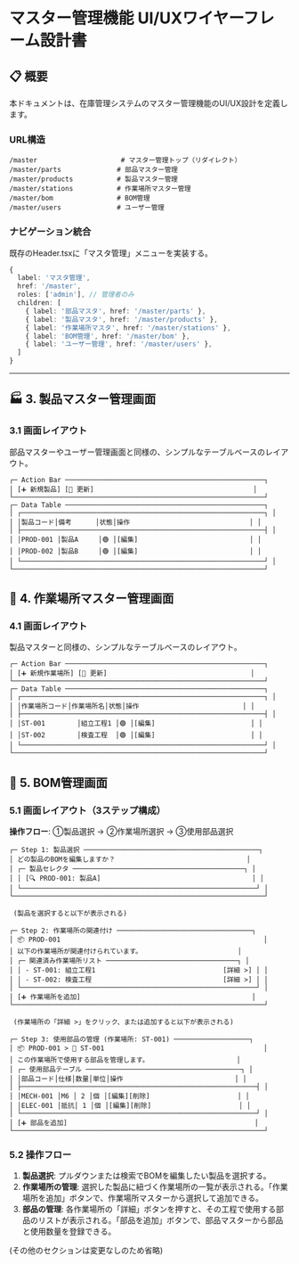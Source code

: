 # マスター管理機能 UI/UXワイヤーフレーム設計書

## 📋 概要

本ドキュメントは、在庫管理システムのマスター管理機能のUI/UX設計を定義します。

### URL構造
```
/master                     # マスター管理トップ（リダイレクト）
/master/parts              # 部品マスター管理
/master/products           # 製品マスター管理
/master/stations           # 作業場所マスター管理
/master/bom                # BOM管理
/master/users              # ユーザー管理
```

### ナビゲーション統合
既存のHeader.tsxに「マスタ管理」メニューを実装する。
```typescript
{
  label: 'マスタ管理',
  href: '/master',
  roles: ['admin'], // 管理者のみ
  children: [
    { label: '部品マスタ', href: '/master/parts' },
    { label: '製品マスタ', href: '/master/products' },
    { label: '作業場所マスタ', href: '/master/stations' },
    { label: 'BOM管理', href: '/master/bom' },
    { label: 'ユーザー管理', href: '/master/users' },
  ]
}
```

---

## 🏭 3. 製品マスター管理画面

### 3.1 画面レイアウト
部品マスターやユーザー管理画面と同様の、シンプルなテーブルベースのレイアウト。
```
┌─ Action Bar ──────────────────────────────────────────────────┐
│ [➕ 新規製品] [🔄 更新]                                        │
└───────────────────────────────────────────────────────────────┘
┌─ Data Table ──────────────────────────────────────────────────┐
│ ┌─────────────────────────────────────────────────────────────┐ │
│ │製品コード│備考      │状態│操作                              │ │
│ ├─────────────────────────────────────────────────────────────┤ │
│ │PROD-001 │製品A     │🟢 │[編集]                            │ │
│ │PROD-002 │製品B     │🟢 │[編集]                            │ │
│ └─────────────────────────────────────────────────────────────┘ │
└───────────────────────────────────────────────────────────────┘
```

## 🏢 4. 作業場所マスター管理画面

### 4.1 画面レイアウト
製品マスターと同様の、シンプルなテーブルベースのレイアウト。
```
┌─ Action Bar ──────────────────────────────────────────────────┐
│ [➕ 新規作業場所] [🔄 更新]                                    │
└───────────────────────────────────────────────────────────────┘
┌─ Data Table ──────────────────────────────────────────────────┐
│ ┌─────────────────────────────────────────────────────────────┐ │
│ │作業場所コード│作業場所名│状態│操作                          │ │
│ ├─────────────────────────────────────────────────────────────┤ │
│ │ST-001        │組立工程1 │🟢 │[編集]                        │ │
│ │ST-002        │検査工程  │🟢 │[編集]                        │ │
│ └─────────────────────────────────────────────────────────────┘ │
└───────────────────────────────────────────────────────────────┘
```

## 🔗 5. BOM管理画面

### 5.1 画面レイアウト（3ステップ構成）
**操作フロー**: ①製品選択 → ②作業場所選択 → ③使用部品選択

```
┌─ Step 1: 製品選択 ────────────────────────────────────────────┐
│ どの製品のBOMを編集しますか？                                 │
│ ┌─ 製品セレクタ ───────────────────────────────────────────┐ │
│ │ [🔍 PROD-001: 製品A]                                      │ │
│ └───────────────────────────────────────────────────────────┘ │
└───────────────────────────────────────────────────────────────┘

 (製品を選択すると以下が表示される)

┌─ Step 2: 作業場所の関連付け ──────────────────────────────────┐
│ 📦 PROD-001                                                   │
│ 以下の作業場所が関連付けられています。                        │
│ ┌─ 関連済み作業場所リスト ─────────────────────────────────┐ │
│ │ - ST-001: 組立工程1                                [詳細 >] │ │
│ │ - ST-002: 検査工程                                 [詳細 >] │ │
│ └───────────────────────────────────────────────────────────┘ │
│ [➕ 作業場所を追加]                                           │
└───────────────────────────────────────────────────────────────┘

 (作業場所の「詳細 >」をクリック、または追加すると以下が表示される)

┌─ Step 3: 使用部品の管理 (作業場所: ST-001) ───────────────────┐
│ 📦 PROD-001 > 🏢 ST-001                                        │
│ この作業場所で使用する部品を管理します。                      │
│ ┌─ 使用部品テーブル ───────────────────────────────────────┐ │
│ │部品コード│仕様│数量│単位│操作                            │ │
│ ├───────────────────────────────────────────────────────────┤ │
│ │MECH-001 │M6 │ 2 │個 │[編集][削除]                      │ │
│ │ELEC-001 │抵抗│ 1 │個 │[編集][削除]                      │ │
│ └───────────────────────────────────────────────────────────┘ │
│ [➕ 部品を追加]                                               │
└───────────────────────────────────────────────────────────────┘
```

### 5.2 操作フロー
1.  **製品選択**: プルダウンまたは検索でBOMを編集したい製品を選択する。
2.  **作業場所の管理**: 選択した製品に紐づく作業場所の一覧が表示される。「作業場所を追加」ボタンで、作業場所マスターから選択して追加できる。
3.  **部品の管理**: 各作業場所の「詳細」ボタンを押すと、その工程で使用する部品のリストが表示される。「部品を追加」ボタンで、部品マスターから部品と使用数量を登録できる。

(その他のセクションは変更なしのため省略)
